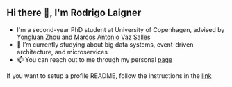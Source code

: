 <!--
**rnlaigner/rnlaigner** is a ✨ _special_ ✨ repository because its `README.md` (this file) appears on your GitHub profile.

Here are some ideas to get you started:

- 🔭 I’m currently working on ...
- 🌱 I’m currently learning ...
- 👯 I’m looking to collaborate on ...
- 🤔 I’m looking for help with ...
- 💬 Ask me about ...
- 📫 How to reach me: ...
- 😄 Pronouns: ...
- ⚡ Fun fact: ...
-->

## Hi there 👋, I'm Rodrigo Laigner

-  I'm a second-year PhD student at University of Copenhagen, advised by [Yongluan Zhou](ylzhou.github.io/) and [Marcos Antonio Vaz Salles](http://hjemmesider.diku.dk/~vmarcos/)
- 🔭 I’m currently studying about big data systems, event-driven architecture, and microservices
- 📫 You can reach out to me through my personal [page](https://rnlaigner.github.io/)

If you want to setup a profile README, follow the instructions in the [link](https://docs.github.com/en/free-pro-team@latest/github/setting-up-and-managing-your-github-profile/managing-your-profile-readme)
